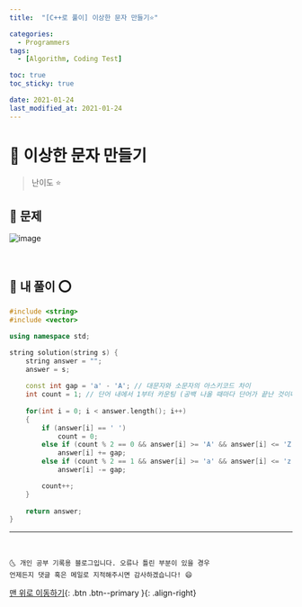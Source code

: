 ```yaml
---
title:  "[C++로 풀이] 이상한 문자 만들기⭐" 

categories:
  - Programmers
tags:
  - [Algorithm, Coding Test]

toc: true
toc_sticky: true

date: 2021-01-24
last_modified_at: 2021-01-24
---
```



# 📌 이상한 문자 만들기

> 난이도 ⭐

## 🚀 문제

![image](https://user-images.githubusercontent.com/42318591/105624558-e0bb2100-5e65-11eb-9fc2-09fa4f72bcbd.png)


<br>

## 🚀 내 풀이 ⭕

```cpp
#include <string>
#include <vector>

using namespace std;

string solution(string s) {
    string answer = "";
    answer = s;
    
    const int gap = 'a' - 'A'; // 대문자와 소문자의 아스키코드 차이
    int count = 1; // 단어 내에서 1부터 카운팅 (공백 나올 때마다 단어가 끝난 것이니 리셋)
    
    for(int i = 0; i < answer.length(); i++)
    {
        if (answer[i] == ' ') 
            count = 0;
        else if (count % 2 == 0 && answer[i] >= 'A' && answer[i] <= 'Z') // 대문자인데다 단어 내에서의 짝수번째라면 [대문자->소문자 변환]
            answer[i] += gap;
        else if (count % 2 == 1 && answer[i] >= 'a' && answer[i] <= 'z') // 소문자인데다 단어 내에서의 홀수번째라면 [소문자->대문자 변환]
            answer[i] -= gap;

        count++;
    }
    
    return answer;
}
```

***
<br>

    🌜 개인 공부 기록용 블로그입니다. 오류나 틀린 부분이 있을 경우 
    언제든지 댓글 혹은 메일로 지적해주시면 감사하겠습니다! 😄

[맨 위로 이동하기](#){: .btn .btn--primary }{: .align-right}
